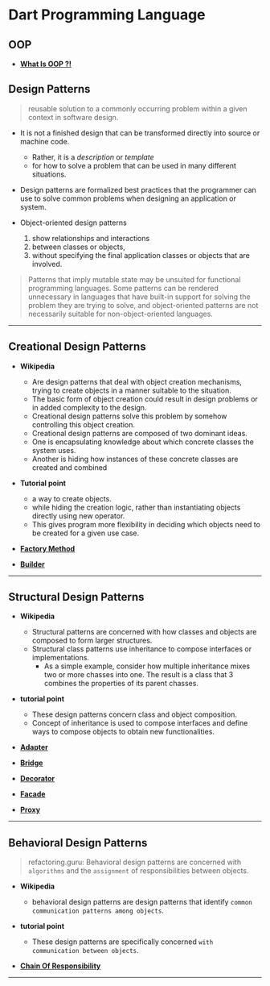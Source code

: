 # Dart Programming Language 

## OOP 
- <strong><a href="1_oop/" target="_blank">What Is OOP ?!</a></strong>

## **Design Patterns** 
> reusable solution to a commonly occurring problem within a given context in software design.

- It is not a finished design that can be transformed directly into source or machine code.
    -  Rather, it is a *description* or *template*
    - for how to solve a problem that can be used in many different situations.

- Design patterns are formalized best practices that the programmer can use to solve common problems when designing an application or system.

- Object-oriented design patterns 
    1. show relationships and interactions
    1. between classes or objects,
    1. without specifying the final application classes or objects that are involved.

 >   Patterns that imply mutable state may be unsuited for functional programming languages.
     Some patterns can be rendered unnecessary in languages that have built-in support for solving the problem they are trying to solve, and object-oriented patterns are not necessarily suitable for non-object-oriented languages.

---
## **Creational Design Patterns**

- **Wikipedia**
 
   - Are design patterns that deal with object creation mechanisms, trying to create objects in a manner suitable to the situation.   
    - The basic form of object creation could result in design problems or in added complexity to the design.
    - Creational design patterns solve this problem by somehow controlling this object creation.
    - Creational design patterns are composed of two dominant ideas.
    - One is encapsulating knowledge about which concrete classes the system uses.
    - Another is hiding how instances of these  concrete classes are created and combined

-  **Tutorial point**

     - a way to create objects.
     - while hiding the creation logic, rather than instantiating objects directly using new operator.         
     - This gives program more flexibility in deciding which objects need to be created for a given use case.


- <strong><a href="creational_design_pattern/factory_method" target="_blank">Factory Method</a></strong>
- <strong><a href="creational_design_pattern/builder" target="_blank">Builder </a></strong>

---
## **Structural Design Patterns**

- **Wikipedia**
    - Structural patterns are concerned with how classes and objects are composed to form larger structures.
    - Structural class patterns use inheritance to compose
    interfaces or implementations.
        - As a simple example, consider how multiple
        inheritance mixes two or more chasses into one. The result is a class that 3 combines the properties of its parent chasses.
    <!-- - This pattern is particularly useful for making iridependently developed class libraries work together. 
        - Another example is the class form of the Adapter pattern. In general, an adapter makes |one interface (the adaptee's) conform to another, thereby providing a uniform abstraction of different interfaces.A class adapter accomplishes this by 1 inheriting privately from an adaptee class. The adapter then expresses its | interface in terms of the adaptee’s. | -->

- **tutorial point**
    - These design patterns concern class and object composition.
    - Concept of inheritance is used to compose interfaces and define ways to compose objects to obtain new functionalities.


- <strong><a href="structural_design_pattern/Adapter/" target="_blank">Adapter</a></strong>

- <strong><a href="structural_design_pattern/bridge/" target="_blank">Bridge</a></strong>

- <strong><a href="structural_design_pattern/decorator/" target="_blank">Decorator</a></strong>

- <strong><a href="structural_design_pattern/facade/" target="_blank">Facade</a></strong>
    
- <strong><a href="structural_design_pattern/proxy/" target="_blank">Proxy</a></strong>
--- 

## **Behavioral Design Patterns**
> refactoring.guru: Behavioral design patterns are concerned with `algorithms` and the `assignment` of responsibilities between objects.
- **Wikipedia**
    - behavioral design patterns are design patterns that identify `common communication patterns among objects`. 
   

- **tutorial point**
    - These design patterns are specifically concerned `with communication between objects`.


- <strong><a href="behavioral_design_patterns/chain_of_responsibility/" target="_blank">Chain Of Responsibility</a></strong>

--- 
